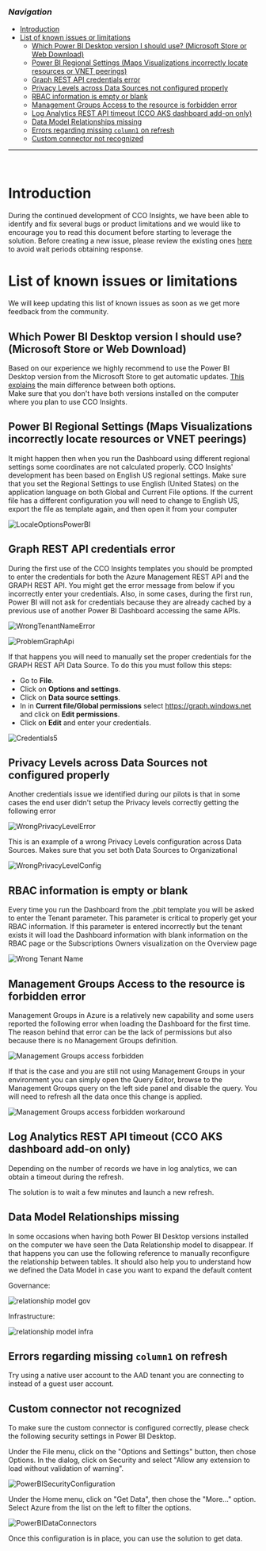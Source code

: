 ### _Navigation_

- [Introduction](#introduction)
- [List of known issues or limitations](#list-of-known-issues-or-limitations)
  - [Which Power BI Desktop version I should use? (Microsoft Store or Web Download)](#which-power-bi-desktop-version-i-should-use-microsoft-store-or-web-download)
  - [Power BI Regional Settings (Maps Visualizations incorrectly locate resources or VNET peerings)](#power-bi-regional-settings-maps-visualizations-incorrectly-locate-resources-or-vnet-peerings)
  - [Graph REST API credentials error](#graph-rest-api-credentials-error)
  - [Privacy Levels across Data Sources not configured properly](#privacy-levels-across-data-sources-not-configured-properly)
  - [RBAC information is empty or blank](#rbac-information-is-empty-or-blank)
  - [Management Groups Access to the resource is forbidden error](#management-groups-access-to-the-resource-is-forbidden-error)
  - [Log Analytics REST API timeout (CCO AKS dashboard add-on only)](#log-analytics-rest-api-timeout-cco-aks-dashboard-add-on-only)
  - [Data Model Relationships missing](#data-model-relationships-missing)
  - [Errors regarding missing `column1` on refresh](#errors-regarding-missing-column1-on-refresh)
  - [Custom connector not recognized](#custom-connector-not-recognized)

---

<br>

# Introduction
During the continued development of CCO Insights, we have been able to identify and fix several bugs or product limitations and we would like to encourage you to read this document before starting to leverage the solution. Before creating a new issue, please review the existing ones [here](https://github.com/Azure/CCOInsights/issues?q=is%3Aissue) to avoid wait periods obtaining response.


# List of known issues or limitations

We will keep updating this list of known issues as soon as we get more feedback from the community.

## Which Power BI Desktop version I should use? (Microsoft Store or Web Download)

Based on our experience we highly recommend to use the Power BI Desktop version from the Microsoft Store to get automatic updates. [This explains][PowerBIDesktop] the main difference between both options. <br>
Make sure that you don't have both versions installed on the computer where you plan to use CCO Insights.

## Power BI Regional Settings (Maps Visualizations incorrectly locate resources or VNET peerings)

It might happen then when you run the Dashboard using different regional settings some coordinates are not calculated properly. CCO Insights' development has been based on English US regional settings. Make sure that you set the Regional Settings to use English (United States) on the application language on both Global and Current File options. If the current file has a different configuration you will need to change to English US, export the file as template again, and then open it from your computer

![LocaleOptionsPowerBI][LocaleOptionsPowerBI]

## Graph REST API credentials error

During the first use of the CCO Insights templates you should be prompted to enter the credentials for both the Azure Management REST API and the GRAPH REST API. You might get the error message from below if you incorrectly enter your credentials. Also, in some cases, during the first run, Power BI will not ask for credentials because they are already cached by a previous use of another Power BI Dashboard accessing the same APIs.

![WrongTenantNameError][WrongTenantNameError]

![ProblemGraphApi][ProblemGraphApi]

If that happens you will need to manually set the proper credentials for the GRAPH REST API Data Source.
To do this you must follow this steps:

- Go to **File**.
- Click on **Options and settings**.
- Click on **Data source settings**.
- In in **Current file/Global permissions** select https://graph.windows.net and click on **Edit permissions**.
- Click on **Edit** and enter your credentials.

![Credentials5][Credentials5]

## Privacy Levels across Data Sources not configured properly

Another credentials issue we identified during our pilots is that in some cases the end user didn't setup the Privacy levels correctly getting the following error

![WrongPrivacyLevelError][WrongPrivacyLevelError]

This is an example of a wrong Privacy Levels configuration across Data Sources. Makes sure that you set both Data Sources to Organizational

![WrongPrivacyLevelConfig][WrongPrivacyLevelConfig]

## RBAC information is empty or blank

Every time you run the Dashboard from the .pbit template you will be asked to enter the Tenant parameter. This parameter is critical to properly get your RBAC information. If this parameter is entered incorrectly but the tenant exists it will load the Dashboard information with blank information on the RBAC page or the Subscriptions Owners visualization on the Overview page

![Wrong Tenant Name][WrongTenantName]

## Management Groups Access to the resource is forbidden error

Management Groups in Azure is a relatively new capability and some users reported the following error when loading the Dashboard for the first time. The reason behind that error can be the lack of permissions but also because there is no Management Groups definition.

![Management Groups access forbidden][ManagementGroupsAccessForbidden]

If that is the case and you are still not using Management Groups in your environment you can simply open the Query Editor, browse to the Management Groups query on the left side panel and disable the query. You will need to refresh all the data once this change is applied.

![Management Groups access forbidden workaround][ManagementGroupsAccessForbiddenWorkaround]

## Log Analytics REST API timeout (CCO AKS dashboard add-on only)

Depending on the number of records we have in log analytics, we can obtain a timeout during the refresh.

The solution is to wait a few minutes and launch a new refresh.

## Data Model Relationships missing

In some occasions when having both Power BI Desktop versions installed on the computer we have seen the Data Relationship model to disappear. If that happens you can use the following reference to manually reconfigure the relationship between tables. It should also help you to understand how we defined the Data Model in case you want to expand the default content

Governance:

![relationship model gov][RelationshipModelGov]

Infrastructure:

![relationship model infra][RelationshipModelInfra]


## Errors regarding missing `column1` on refresh

Try using a native user account to the AAD tenant you are connecting to instead of a guest user account.

## Custom connector not recognized

To make sure the custom connector is configured correctly, please check the following security settings in Power BI Desktop.

Under the File menu, click on the "Options and Settings" button, then chose Options. In the dialog, click on Security and select "Allow any extension to load without validation of warning".

![PowerBISecurityConfiguration][PowerBISecurityConfiguration]

Under the Home menu, click on "Get Data", then chose the "More..." option. Select Azure from the list on the left to filter the options.

![PowerBIDataConnectors][PowerBIDataConnectors]

Once this configuration is in place, you can use the solution to get data.

<!-- Docs -->
[PowerBIDesktop]: <https://learn.microsoft.com/en-us/power-bi/fundamentals/desktop-get-the-desktop>

<!-- Images -->
[WrongTenantNameError]: <./media/WrongTenantNameError.png>
[ProblemGraphApi]: <./media/problem_graph_api.png>
[WrongTenantName]: <./media/RBACwrongTenantName.PNG>
[ManagementGroupsAccessForbidden]: <./media/MGForbiddenAccessError.png>
[ManagementGroupsAccessForbiddenWorkaround]: <./media/MGQueryDisabled.png>
[RelationshipModelGov]: <./media/RelationshipsModelGovernance.PNG>
[RelationshipModelInfra]: <./media/RelationshipsModelInfrastructure.PNG>
[WrongPrivacyLevelError]: <./media/WrongPrivacyLevelError.png>
[WrongPrivacyLevelConfig]: <./media/WrongPrivacyLevelConfig.png>
[Credentials5]: <./media/Credentials5.png>
[LocaleOptionsPowerBI]: <./media/locale_options_powerBI.PNG>
[PowerBISecurityConfiguration]: <./media/PowerBI-SecurityConfiguration.png>
[PowerBIDataConnectors]: <./media/PowerBI-DataConnectors.png>

<!-- References -->
